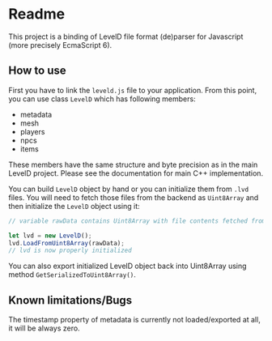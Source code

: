 # Readme

This project is a binding of LevelD file format (de)parser for Javascript (more precisely EcmaScript 6).

## How to use

First you have to link the `leveld.js` file to your application. From this point, you can use class `LevelD` which has following members:

 * metadata
 * mesh
 * players
 * npcs
 * items

These members have the same structure and byte precision as in the main LevelD project. Please see the documentation for main C++ implementation.

You can build `LevelD` object by hand or you can initialize them from `.lvd` files. You will need to fetch those files from the backend as `Uint8Array` and then initialize the `LevelD` object using it:

```js
// variable rawData contains Uint8Array with file contents fetched from backend

let lvd = new LevelD();
lvd.LoadFromUint8Array(rawData);
// lvd is now properly initialized
```

You can also export initialized LevelD object back into Uint8Array using method `GetSerializedToUint8Array()`.

## Known limitations/Bugs

The timestamp property of metadata is currently not loaded/exported at all, it will be always zero.